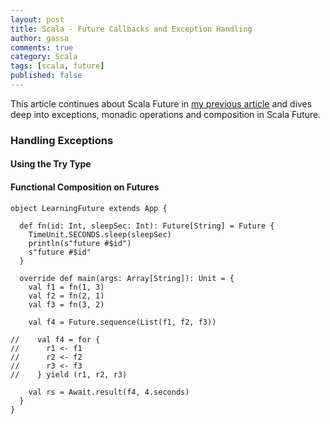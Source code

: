 ```yaml
---
layout: post
title: Scala - Future Callbacks and Exception Handling
author: gassa
comments: true
category: Scala
tags: [scala, future]
published: false
---
```



This article continues about Scala Future in [my previous article](2013-07-30-scala-future.html) and dives deep into exceptions, monadic operations and composition in Scala Future.



### Handling Exceptions


#### Using the Try Type


#### Functional Composition on Futures 

```
object LearningFuture extends App {

  def fn(id: Int, sleepSec: Int): Future[String] = Future {
    TimeUnit.SECONDS.sleep(sleepSec)
    println(s"future #$id")
    s"future #$id"
  }

  override def main(args: Array[String]): Unit = {
    val f1 = fn(1, 3)
    val f2 = fn(2, 1)
    val f3 = fn(3, 2)

    val f4 = Future.sequence(List(f1, f2, f3))

//    val f4 = for {
//      r1 <- f1
//      r2 <- f2
//      r3 <- f3
//    } yield (r1, r2, r3)

    val rs = Await.result(f4, 4.seconds)
  }
}
```

